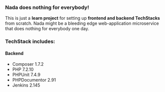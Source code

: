 
### Nada does nothing for everybody!
This is just a **learn project** for setting up **frontend and backend TechStacks** from scratch.
Nada might be a bleeding edge web-application microservice that does nothing for everybody one day.

### TechStack includes:

#### Backend
- Composer 1.7.2
- PHP 7.2.10
- PHPUnit 7.4.9
- PHPDocumentor 2.91
- Jenkins 2.145
